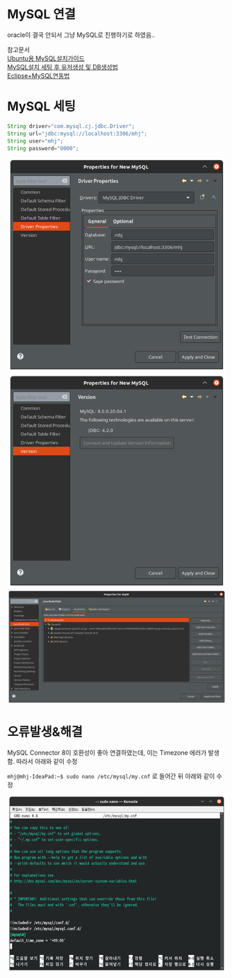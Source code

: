 # MySQL 연결

oracle이 결국 안되서 그냥 MySQL로 진행하기로 하였음.. 

참고문서 \
[Ubuntu용 MySQL설치가이드](https://docs.rackspace.com/support/how-to/install-mysql-server-on-the-ubuntu-operating-system/)\
[MySQL설치 세팅 후 유저생성 및 DB생성법](https://dejavuqa.tistory.com/317)\
[Eclipse+MySQL연동법](https://pingfanzhilu.tistory.com/entry/JSP-Database-%EC%9D%B4%ED%81%B4%EB%A6%BD%EC%8A%A4-%EC%97%B0%EA%B2%B0)

# MySQL 세팅 

```java
String driver="com.mysql.cj.jdbc.Driver";
String url="jdbc:mysql://localhost:3306/mhj";
String user="mhj";
String password="0000";
```

![DriverSetting](./images/DriverProperties.png)
![MySQL_Connector8](./images/MySQLVersion.png)
![ConfigJavaBuildPath](./images/JavaBuildPath.png)

# 오류발생&해결 

MySQL Connector 8이 호환성이 좋아 연결하였는데, 이는 Timezone 에러가 발생함. 따라서 아래와 같이 수정

`mhj@mhj-IdeaPad:~$ sudo nano /etc/mysql/my.cnf` 로 들어간 뒤 아래와 같이 수정

![TimezoneSetting](./images/MySQL_Connector8.png)
